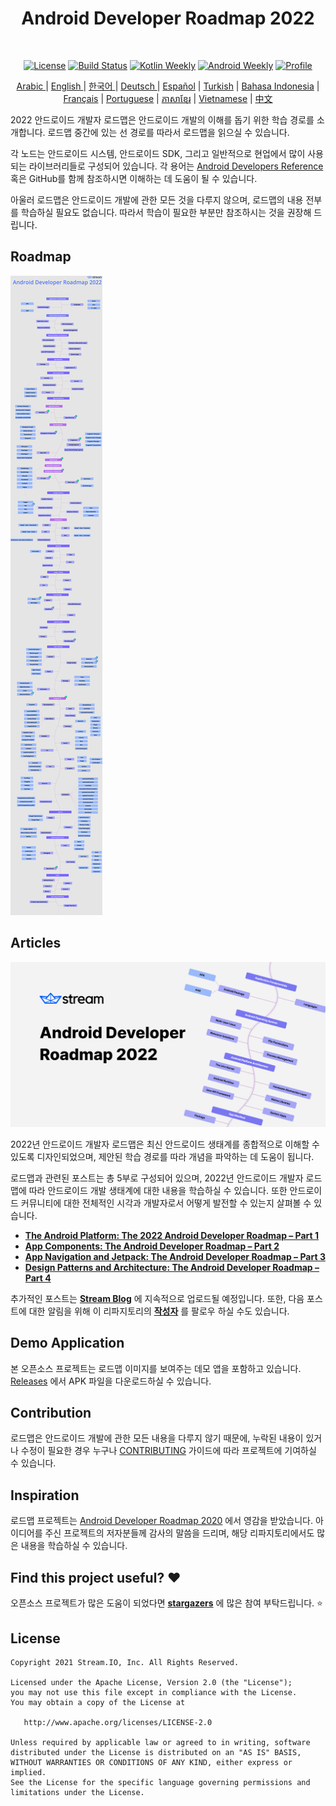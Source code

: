 <h1 align="center">Android Developer Roadmap 2022</h1></br>

<p align="center">
  <a href="https://opensource.org/licenses/Apache-2.0"><img alt="License" src="https://img.shields.io/badge/License-Apache%202.0-blue.svg"/></a>
  <a href="https://github.com/skydoves/android-developer-roadmap/actions/workflows/build.yml"><img alt="Build Status" src="https://github.com/skydoves/android-developer-roadmap/actions/workflows/build.yml/badge.svg"/></a>
  <a href="https://mailchi.mp/kotlinweekly/kotlin-weekly-279"><img alt="Kotlin Weekly" src="https://skydoves.github.io/badges/kotlin-weekly2.svg"/></a>
  <a href="https://androidweekly.net/issues/issue-495"><img alt="Android Weekly" src="https://skydoves.github.io/badges/android-weekly.svg"/></a>
  <a href="https://github.com/skydoves"><img alt="Profile" src="https://skydoves.github.io/badges/skydoves.svg"/></a>
</p>

<p align="center">
<a href="/README_AR.md" target="_blank"> Arabic </a> | <a href="/README.md" target="_blank"> English </a> | <a href="/README_KR.md" target="_blank"> 한국어 </a> | <a href="/README_DE.md" target="_blank"> Deutsch </a>| <a href="/README_ES.md" target="_blank"> Español</a> | <a href="/README_TR.md" target="_blank"> Turkish</a> | <a href="/README_ID.md" target="_blank"> Bahasa Indonesia</a> | <a href="/README_FR.md" target="_blank"> Français</a> | <a href="/README_PT.md" target="_blank"> Portuguese</a> | <a href="/README_KHM.md" target="_blank">ភាសាខ្មែរ</a> | <a href="/README_VI.md" target="_blank">Vietnamese</a> | <a href="/README_CN.md" target="_blank">中文</a>
</p>

2022 안드로이드 개발자 로드맵은 안드로이드 개발의 이해를 돕기 위한 학습 경로를 소개합니다. 로드맵 중간에 있는 선 경로를 따라서 로드맵을 읽으실 수 있습니다. <br>

각 노드는 안드로이드 시스템, 안드로이드 SDK, 그리고 일반적으로 현업에서 많이 사용되는 라이브러리들로 구성되어 있습니다. 각 용어는 [Android Developers Reference](https://developer.android.com/reference) 혹은 GitHub를 함께 참조하시면 이해하는 데 도움이 될 수 있습니다. <br>

아울러 로드맵은 안드로이드 개발에 관한 모든 것을 다루지 않으며, 로드맵의 내용 전부를 학습하실 필요도 없습니다. 따라서 학습이 필요한 부분만 참조하시는 것을 권장해 드립니다.

## Roadmap

![Roadmap](/images/android_developer_roadmap.png)

## Articles

<a href="https://getstream.io/blog/android-developer-roadmap/"><img src="images/article.png" /></a><br>

2022년 안드로이드 개발자 로드맵은 최신 안드로이드 생태계를 종합적으로 이해할 수 있도록 디자인되었으며, 제안된 학습 경로를 따라 개념을 파악하는 데 도움이 됩니다.<br>

로드맵과 관련된 포스트는 총 5부로 구성되어 있으며, 2022년 안드로이드 개발자 로드맵에 따라 안드로이드 개발 생태계에 대한 내용을 학습하실 수 있습니다. 또한 안드로이드 커뮤니티에 대한 전체적인 시각과 개발자로서 어떻게 발전할 수 있는지 살펴볼 수 있습니다.

- **[The Android Platform: The 2022 Android Developer Roadmap – Part 1](https://getstream.io/blog/android-developer-roadmap/)**
- **[App Components: The Android Developer Roadmap – Part 2](https://getstream.io/blog/android-developer-roadmap-part-2/)**
- **[App Navigation and Jetpack: The Android Developer Roadmap – Part 3](https://getstream.io/blog/android-developer-roadmap-part-3/)**
- **[Design Patterns and Architecture: The Android Developer Roadmap – Part 4](https://getstream.io/blog/design-patterns-and-architecture-the-android-developer-roadmap-part-4/)**

추가적인 포스트는 **[Stream Blog](https://getstream.io/blog/topic/engineering/android/)** 에 지속적으로 업로드될 예정입니다. 또한, 다음 포스트에 대한 알림을 위해 이 리파지토리의 __[작성자](https://github.com/skydoves)__ 를 팔로우 하실 수도 있습니다.

## Demo Application

본 오픈소스 프로젝트는 로드맵 이미지를 보여주는 데모 앱을 포함하고 있습니다. [Releases](https://github.com/skydoves/android-developer-roadmap/releases) 에서 APK 파일을 다운로드하실 수 있습니다.

## Contribution

로드맵은 안드로이드 개발에 관한 모든 내용을 다루지 않기 때문에, 누락된 내용이 있거나 수정이 필요한 경우 누구나 [CONTRIBUTING](CONTRIBUTING.md) 가이드에 따라 프로젝트에 기여하실 수 있습니다.

## Inspiration

로드맵 프로젝트는 [Android Developer Roadmap 2020](https://github.com/mobile-roadmap/android-developer-roadmap) 에서 영감을 받았습니다. 아이디어를 주신 프로젝트의 저자분들께 감사의 말씀을 드리며, 해당 리파지토리에서도 많은 내용을 학습하실 수 있습니다.

## Find this project useful? :heart:

오픈소스 프로젝트가 많은 도움이 되었다면 __[stargazers](https://github.com/skydoves/android-developer-roadmap/stargazers)__ 에 많은 참여 부탁드립니다. :star:

## License
```
Copyright 2021 Stream.IO, Inc. All Rights Reserved.

Licensed under the Apache License, Version 2.0 (the "License");
you may not use this file except in compliance with the License.
You may obtain a copy of the License at

   http://www.apache.org/licenses/LICENSE-2.0

Unless required by applicable law or agreed to in writing, software
distributed under the License is distributed on an "AS IS" BASIS,
WITHOUT WARRANTIES OR CONDITIONS OF ANY KIND, either express or implied.
See the License for the specific language governing permissions and
limitations under the License.
```
